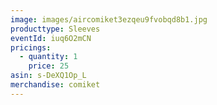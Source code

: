 ```yaml
---
image: images/aircomiket3ezqeu9fvobqd8b1.jpg
producttype: Sleeves
eventId: iuq6O2mCN
pricings:
  - quantity: 1
    price: 25
asin: s-DeXQ1Op_L
merchandise: comiket
---
```


